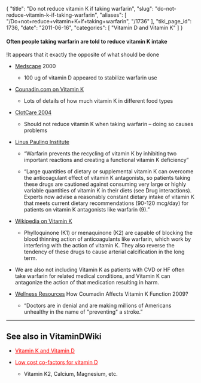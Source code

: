 {
  "title": "Do not reduce vitamin K if taking warfarin",
  "slug": "do-not-reduce-vitamin-k-if-taking-warfarin",
  "aliases": [
    "/Do+not+reduce+vitamin+K+if+taking+warfarin",
    "/1736"
  ],
  "tiki_page_id": 1736,
  "date": "2011-06-16",
  "categories": [
    "Vitamin D and Vitamin K"
  ]
}


#### Often people taking warfarin are told to reduce vitamin K intake  
!It appears that it exactly the opposite of what should be done

* [Medscape](http://www.medscape.com/viewarticle/518758) 2000

   * 100 ug of vitamin D appeared to stabilize warfarin use

* [Counadin.com on Vitamin K](http://www.coumadin.com/vitamin_k.aspx)

   * Lots of details of how much vitamin K in different food types

* [ClotCare 2004](http://www.clotcare.com/vitaminkandwarfarin.aspx)

   * Should not reduce vitamin K when taking warfarin – doing so causes problems

* [Linus Pauling Institute](http://lpi.oregonstate.edu/infocenter/vitamins/vitaminK/)

   * “Warfarin prevents the recycling of vitamin K by inhibiting two important reactions and creating a functional vitamin K deficiency”

   * “Large quantities of dietary or supplemental vitamin K can overcome the anticoagulant effect of vitamin K antagonists, so patients taking these drugs are cautioned against consuming very large or highly variable quantities of vitamin K in their diets (see Drug interactions). Experts now advise a reasonably constant dietary intake of vitamin K that meets current dietary recommendations (90-120 mcg/day) for patients on vitamin K antagonists like warfarin (9).”

* [Wikipedia on Vitamin K](http://en.wikipedia.org/wiki/Vitamin_K)

   * Phylloquinone (K1) or menaquinone (K2) are capable of blocking the blood thinning action of anticoagulants like warfarin, which work by interfering with the action of vitamin K.  They also reverse the tendency of these drugs to cause arterial calcification in the long term.

* We are also not including Vitamin K as patients with CVD or HF often take warfarin for related medical conditions, and Vitamin K can antagonize the action of that medication resulting in harm.

* [Wellness Resources](http://www.wellnessresources.com/studies/entry/how_coumadin_affects_vitamin_k_function) How Coumadin Affects Vitamin K Function 2009?

   * “Doctors are in denial and are making millions of Americans unhealthy in the name of "preventing" a stroke.”

---

## See also in VitaminDWiki

* <a href="/posts/vitamin-k-and-vitamin-d" style="color: red; text-decoration: underline;" title="This link has an unknown page_id: 765">Vitamin K and Vitamin D</a>

* <a href="/posts/low-cost-co-factors-for-vitamin-d" style="color: red; text-decoration: underline;" title="This link has an unknown page_id: 1270">Low cost co-factors for vitamin D</a>

   * Vitamin K2, Calcium, Magnesium, etc.